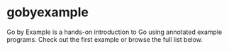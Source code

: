 # gobyexample

Go by Example is a hands-on introduction to Go using annotated example programs. Check out the first example or browse the full list below.
